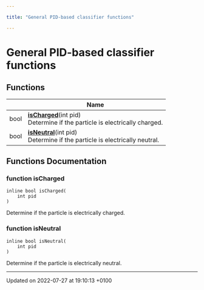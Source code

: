 ```yaml
---

title: "General PID-based classifier functions"

---
```


# General PID-based classifier functions



## Functions

|                | Name           |
| -------------- | -------------- |
| bool | **[isCharged](http://example.org/modules/group__mcutils__charge__classes/#function-ischarged)**(int pid)<br>Determine if the particle is electrically charged.  |
| bool | **[isNeutral](http://example.org/modules/group__mcutils__charge__classes/#function-isneutral)**(int pid)<br>Determine if the particle is electrically neutral.  |


## Functions Documentation

### function isCharged

```
inline bool isCharged(
    int pid
)
```

Determine if the particle is electrically charged. 

### function isNeutral

```
inline bool isNeutral(
    int pid
)
```

Determine if the particle is electrically neutral. 





-------------------------------

Updated on 2022-07-27 at 19:10:13 +0100